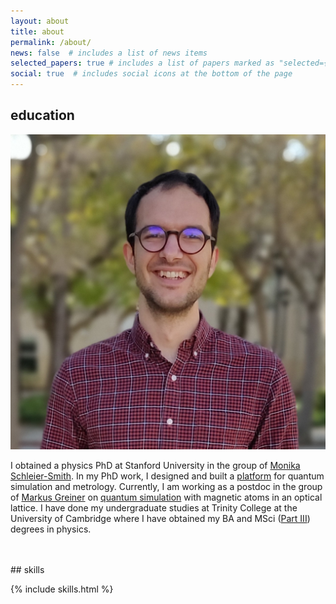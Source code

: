 ```yaml
---
layout: about
title: about
permalink: /about/
news: false  # includes a list of news items
selected_papers: true # includes a list of papers marked as "selected={true}"
social: true  # includes social icons at the bottom of the page
---
```

## education

<div class="profile float-right">
      <img class="img-fluid z-depth-1 rounded" src="/assets/img/prof_pic.jpg">
</div>

I obtained a physics PhD at Stanford University in the group of
[Monika Schleier-Smith](https://sites.google.com/stanford.edu/sslab). In my PhD
work, I designed and built a [platform](/projects/experimental_platform/) for quantum simulation and metrology. Currently, I am working as a postdoc in the group
of [Markus Greiner](https://greiner.physics.harvard.edu/) on [quantum simulation](/projects/dipolar_lattice/)
with magnetic atoms in an optical lattice. I have done my undergraduate studies
at Trinity College at the University of Cambridge where I have obtained my
BA and MSci ([Part III](https://www.phy.cam.ac.uk/students/teaching/current-courses/III_overview)) degrees in physics.

<br>
<br>
## skills

{% include skills.html %}

<br>
